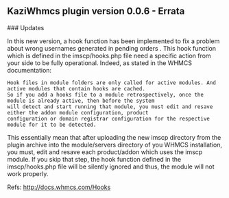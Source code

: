 ## KaziWhmcs plugin version 0.0.6 - Errata

### Updates

In this new version, a hook function has been implemented to fix a problem about wrong usernames generated in pending
orders . This hook function which is defined in the imscp/hooks.php file need a specific action from your side to be
fully operational. Indeed, as stated in the WHMCS documentation:

    Hook files in module folders are only called for active modules. And active modules that contain hooks are cached.
    So if you add a hooks file to a module retrospectively, once the module is already active, then before the system
    will detect and start running that module, you must edit and resave either the addon module configuration, product
    configuration or domain registrar configuration for the respective module for it to be detected.

This essentially mean that after uploading the new imscp directory from the plugin archive into the module/servers
directory of you WHMCS installation, you must, edit and resave each product/addon which uses the imscp module. If you
skip that step, the hook function defined in the imscp/hooks.php file will be silently ignored and thus, the module will
not work properly.

Refs: http://docs.whmcs.com/Hooks
